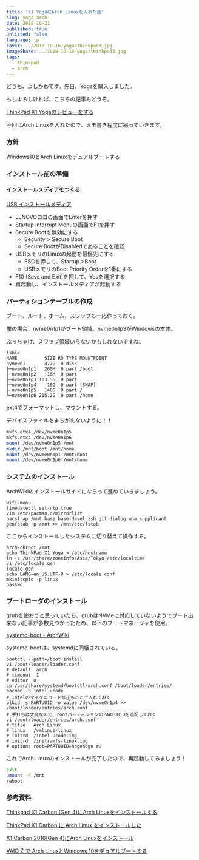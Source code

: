 ```yaml
---
title: 'X1 YogaにArch Linuxを入れた話'
slug: yoga-arch
date: 2018-10-21
published: true
unlisted: false
language: jp
cover: ../2018-10-16-yoga/thinkpad3.jpg
imageShare: ../2018-10-16-yoga/thinkpad3.jpg
tags:
  - thinkpad
  - arch
---
```


どうも、よしかわです。先日、Yogaを購入しました。

もしよろしければ、こちらの記事もどうぞ。

[ThinkPad X1 Yogaのレビューをする](https://yoshikawa.dev/yoga/)

今回はArch Linuxを入れたので、メモ書き程度に綴っていきます。

### 方針

Windows10とArch Linuxをデュアルブートする

### インストール前の準備

#### インストールメディアをつくる

[USB インストールメディア](https://wiki.archlinux.jp/index.php/USB_%E3%82%A4%E3%83%B3%E3%82%B9%E3%83%88%E3%83%BC%E3%83%AB%E3%83%A1%E3%83%87%E3%82%A3%E3%82%A2)


- LENOVOロゴの画面でEnterを押す
- Startup Interrupt Menuの画面でF1を押す
- Secure Bootを無効にする
    - Security > Secure Boot
    - Secure BootがDisabledであることを確認
- USBメモリのLinuxの起動を最優先にする
    - ESCを押して、Startup＞Boot
    - USBメモリのBoot Priority Orderを1番にする
- F10 (Save and Exit)を押して、Yesを選択する
- 再起動し、インストールメディアが起動する

### パーティションテーブルの作成

ブート、ルート、ホーム、スワップも一応作っておく。

僕の場合、nvme0n1p1がブート領域。nvme0n1p3がWindowsの本体。

ぶっちゃけ、スワップ領域いらないかもしれないですね。

```
lsblk
NAME          SIZE RO TYPE MOUNTPOINT
nvme0n1       477G  0 disk 
├─nvme0n1p1   260M  0 part /boot
├─nvme0n1p2    16M  0 part 
├─nvme0n1p3 103.5G  0 part 
├─nvme0n1p4    18G  0 part [SWAP]
├─nvme0n1p5   140G  0 part /
└─nvme0n1p6 215.2G  0 part /home
```

ext4でフォーマットし、マウントする。

デバイスファイルをまちがえないように！！

```bash
mkfs.etx4 /dev/nvme0n1p5
mkfs.etx4 /dev/nvme0n1p6
mount /dev/nvme0n1p5 /mnt
mkdir /mnt/boot /mnt/home
mount /dev/nvme0n1p1 /mnt/boot
mount /dev/nvme0n1p6 /mnt/home
```

### システムのインストール

ArchWikiのインストールガイドにならって進めていきましょう。

```
wifi-menu
timedatectl set-ntp true
vim /etc/pacman.d/mirrorlist
pacstrap /mnt base base-devel zsh git dialog wpa_supplicant
genfstab -p /mnt >> /mnt/etc/fstab
```

ここからインストールしたシステムに切り替えて操作する。

```
arch-chroot /mnt 
echo ThinkPad X1 Yoga > /etc/hostname
ln -s /usr/share/zoneinfo/Asia/Tokyo /etc/localtime
vi /etc/locale.gen
locale-gen
echo LANG=en_US.UTF-8 > /etc/locale.conf
mkinitcpio -p linux
passwd
```

### ブートローダのインストール

grubを使おうと思っていたら、grubはNVMeに対応していないようでブート出来ない記事が多数見つかったため、以下のブートマネージャを使用。

[systemd-boot - ArchWiki](https://wiki.archlinux.jp/index.php/Systemd-boot)

systemd-bootは、systemdに同梱されている。

```
bootctl --path=/boot install
vi /boot/loader/loader.conf
# default  arch
# timeout  1
# editor  0
cp /usr/share/systemd/bootctl/arch.conf /boot/loader/entries/
pacman -S intel-ucode
# Intelのマイクロコード修正もここで入れておく
blkid -s PARTUUID -o value /dev/nvme0n1p4 >> /boot/loader/entries/arch.conf
# 手打ちは大変なので、rootパーティションのPARTUUIDを追記しておく
vi /boot/loader/entries/arch.conf
# title   Arch Linux
# linux   /vmlinuz-linux
# initrd  /intel-ucode.img
# initrd  /initramfs-linux.img
# options root=PARTUUID=hogehoge rw
```

これでArch Linuxのインストールが完了したので、再起動してみましょう！

```bash
exit
umount -R /mnt
reboot
```

### 参考資料

[Thinkpad X1 Carbon (Gen 4)にArch Linuxをインストールする](https://qiita.com/miy4/items/796c51813417cc90c77f)

[ThinkPad X1 Carbon に Arch Linux をインストールした](https://muryoimpl.com/blog/2016/11/09/install-arch-linux-to-thinkpad-x1-carbon/)

[X1 Carbon 2016(Gen 4)にArch Linuxをインストール](https://pocke.hatenablog.com/entry/2016/06/18/180914)

[VAIO Z で Arch LinuxとWindows 10をデュアルブートする](https://qiita.com/mopp/items/f1912433abbed69f5f99)